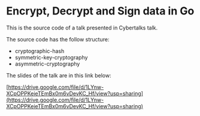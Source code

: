 # Encrypt, Decrypt and Sign data in Go

This is the source code of a talk presented in Cybertalks talk.

The source code has the follow structure:

- cryptographic-hash
- symmetric-key-cryptography
- asymmetric-cryptography

The slides of the talk are in this link below:

[https://drive.google.com/file/d/1LYnw-XCpOPPKeieTEmBx0m6vDevKC_Hf/view?usp=sharing](https://drive.google.com/file/d/1LYnw-XCpOPPKeieTEmBx0m6vDevKC_Hf/view?usp=sharing)
